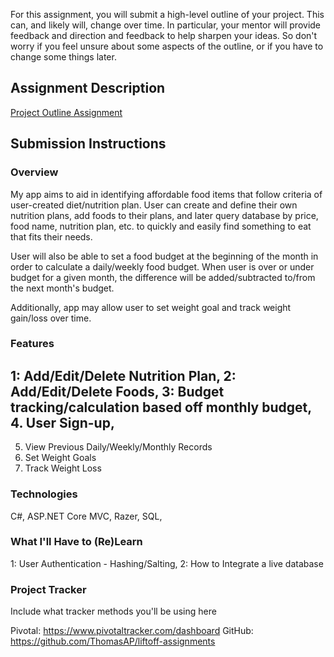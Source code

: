 For this assignment, you will submit a high-level outline of your project. This can, and likely will, change over time. In particular, your mentor will provide feedback and direction and feedback to help sharpen your ideas. So don't worry if you feel unsure about some aspects of the outline, or if you have to change some things later.

## Assignment Description
[Project Outline Assignment](https://education.launchcode.org/liftoff/assignments/project-outline/)


## Submission Instructions

### Overview


My app aims to aid in identifying affordable food items that follow criteria of user-created diet/nutrition plan. User can create and define their own nutrition plans, add foods to their plans, and later query database by price, food name, nutrition plan, etc. to quickly and easily find something to eat that fits their needs.

User will also be able to set a food budget at the beginning of the month in order to calculate a daily/weekly food budget. When user is over or under budget for a given month, the difference will be added/subtracted to/from the next month's budget.

Additionally, app may allow user to set weight goal and track weight gain/loss over time.
### Features


1: Add/Edit/Delete Nutrition Plan,
2: Add/Edit/Delete Foods,
3: Budget tracking/calculation based off monthly budget,
4. User Sign-up,
-----------------------------------------------------------
5. View Previous Daily/Weekly/Monthly Records
6. Set Weight Goals
7. Track Weight Loss


### Technologies


C#, 
ASP.NET Core MVC, 
Razer, 
SQL, 


### What I'll Have to (Re)Learn

1: User Authentication - Hashing/Salting,
2: How to Integrate a live database


### Project Tracker
Include what tracker methods you'll be using here

Pivotal: https://www.pivotaltracker.com/dashboard
GitHub: https://github.com/ThomasAP/liftoff-assignments

